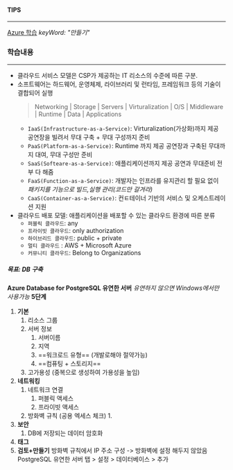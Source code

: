 #### TIPS
---
[Azure 학습](https://learn.microsoft.com/ko-kr/training/azure/) _keyWord: "만들기"_
### 학습내용
---
- 클라우드 서비스 모델은 CSP가 제공하는 IT 리소스의 수준에 따른 구분.
- 소프트웨어는 하드웨어, 운영체제, 라이브러리 및 런타임, 프레임워크 등의 기술이 결합되어 실행
	> Networking | Storage | Servers | Virturalization | O/S | Middleware | Runtime | Data | Applications
	- `IaaS(Infrastructure-as-a-Service)`: Virturalization(가상화)까지 제공
		공연장을 빌려서 무대 구축 + 무대 구성까지 준비
	- `PaaS(Platform-as-a-Service)`: Runtime 까지 제공
		공연장과 구축된 무대까지 대여, 무대 구성만 준비
	- `SaaS(Softeare-as-a-Service)`: 애플리케이션까지 제공
		공연과 무대준비 전부 다 해줌
	- `FaaS(Function-as-a-Service)`: 개발자는 인프라를 유지관리 할 필요 없이 *패키지를 기능으로 빌드,실행 관리(코드만 갈겨라)*
	- `CaaS(Container-as-a-Service)`: 컨ㅌ테이너 기반의 서비스 및 오케스트레이션 지원
- 클라우드 배포 모델: 애플리케이션을 배포할 수 있는 클라우드 환경에 따른 분류
	- `퍼블릭 클라우드`: any
	- `프라이빗 클라우드`: only authorization
	- `하이브리드 클라우드`: public + private
	- `멀티 클라우드` : AWS + Microsoft Azure
	- `커뮤니티 클라우드`: Belong to Organizations
##### 목표: DB 구축
**Azure Database for PostgreSQL 유연한 서버**
	*유연하지 않으면 Windows에서만 사용가능*
**5단계**
1. **기본**
	1. 리소스 그룹
	2. 서버 정보
		1. 서버이름
		2. 지역
		3. ==워크로드 유형== (개발로해야 절약가능)
		4. ==컴퓨팅 + 스토리지==
	3. 고가용성 (중복으로 생성하여 가용성을 높임)
1. **네트워킹**
	1. 네트워크 연결
		1. 퍼블릭 액세스
		2. 프라이빗 액세스
	2. 방화벽 규칙 (공용 엑세스 체크)
		1. 
2. **보안**
	1. DB에 저장되는 데이터 암호화
1. **태그**
2. **검토+만들기**
방화벽 규칙에서 IP 주소 구성 -> 방화벽에 설정 해두지 않았음
PostgreSQL 유연한 서버 탭 > 설정 > 데이터베이스 > 추가